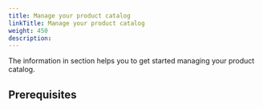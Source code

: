 ```yaml
---
title: Manage your product catalog
linkTitle: Manage your product catalog
weight: 450
description: 
---
```


The information in section helps you to get started managing your product catalog.

## Prerequisites

